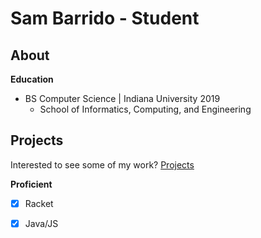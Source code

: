 # Sam Barrido - Student
## About
**Education**
- BS Computer Science &#124; Indiana University 2019
    - School of Informatics, Computing, and Engineering
## Projects
Interested to see some of my work? [Projects](projects.md)

**Proficient**
-  [x] Racket
-  [x] Java/JS

